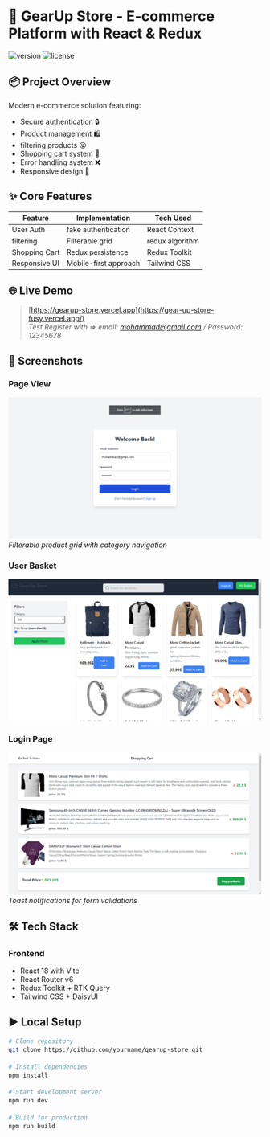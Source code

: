# 🚀 GearUp Store - E-commerce Platform with React & Redux

![version](https://img.shields.io/badge/version-1.0.0-blue) ![license](https://img.shields.io/badge/license-MIT-green)

## 📦 Project Overview
Modern e-commerce solution featuring:
- Secure authentication 🔒
- Product management 🛍️
- filtering products 😜
- Shopping cart system 🛒
- Error handling system ❌
- Responsive design 📱

## ✨ Core Features
| Feature | Implementation | Tech Used |
|---------|----------------|-----------|
| User Auth | fake authentication | React Context |
| filtering | Filterable grid | redux algorithm |
| Shopping Cart | Redux persistence | Redux Toolkit |
| Responsive UI | Mobile-first approach | Tailwind CSS |

## 🌐 Live Demo
> [https://gearup-store.vercel.app](https://gear-up-store-fusy.vercel.app/)  
> *Test Register with => email: mohammad@gmail.com / Password: 12345678*

## 📸 Screenshots
### Page View
![Page View](./screenshots/s1.png)
*Filterable product grid with category navigation*

### User Basket
![User Basket](./screenshots/s2.png)

### Login Page
![Login Page](./screenshots/s3.png)
*Toast notifications for form validations*

## 🛠️ Tech Stack
### Frontend
- React 18 with Vite
- React Router v6
- Redux Toolkit + RTK Query
- Tailwind CSS + DaisyUI


## ▶️ Local Setup
```bash
# Clone repository
git clone https://github.com/yourname/gearup-store.git

# Install dependencies
npm install

# Start development server
npm run dev

# Build for production
npm run build
